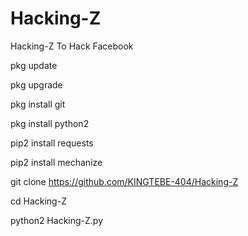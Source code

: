 # Hacking-Z
Hacking-Z To Hack Facebook

pkg update

pkg upgrade

pkg install git

pkg install python2

pip2 install requests

pip2 install mechanize

git clone https://github.com/KINGTEBE-404/Hacking-Z

cd Hacking-Z

python2 Hacking-Z.py
